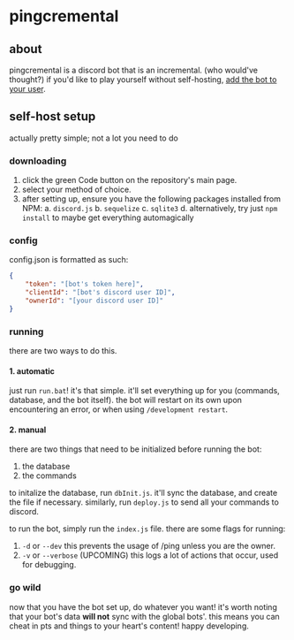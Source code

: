 # pingcremental

## about

pingcremental is a discord bot that is an incremental. (who would've thought?)
if you'd like to play yourself without self-hosting, [add the bot to your user](https://discord.com/oauth2/authorize?client_id=1360375772367290590).

## self-host setup

actually pretty simple; not a lot you need to do

### downloading

1. click the green Code button on the repository's main page.
2. select your method of choice.
3. after setting up, ensure you have the following packages installed from NPM:
    a. `discord.js`
    b. `sequelize`
    c. `sqlite3`
    d. alternatively, try just `npm install` to maybe get everything automagically

### config

config.json is formatted as such:

```json
{
    "token": "[bot's token here]",
    "clientId": "[bot's discord user ID]",
    "ownerId": "[your discord user ID]"
}
```

### running

there are two ways to do this.

#### 1. automatic

just run `run.bat`! it's that simple. it'll set everything up for you (commands, database, and the bot itself).
the bot will restart on its own upon encountering an error, or when using `/development restart`.

#### 2. manual

there are two things that need to be initialized before running the bot:

1. the database
2. the commands

to initalize the database, run `dbInit.js`. it'll sync the database, and create the file if necessary.
similarly, run `deploy.js` to send all your commands to discord.

to run the bot, simply run the `index.js` file. there are some flags for running:

1. `-d` or `--dev`
    this prevents the usage of /ping unless you are the owner.
2. `-v` or `--verbose` (UPCOMING)
    this logs a lot of actions that occur, used for debugging.

### go wild

now that you have the bot set up, do whatever you want!
it's worth noting that your bot's data **will not** sync with the global bots'.
this means you can cheat in pts and things to your heart's content!
happy developing.
